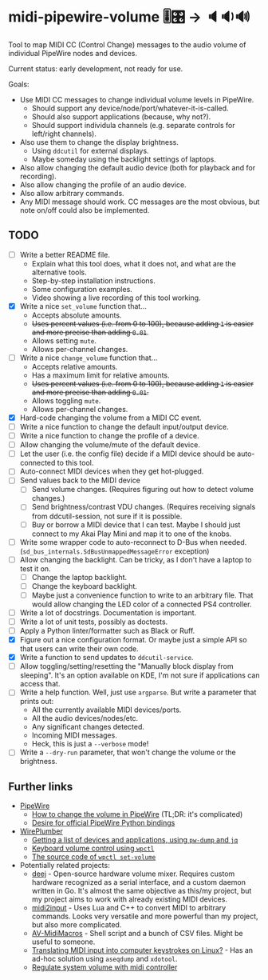 # midi-pipewire-volume 🎚🎛️ → 🔈🔉🔊

Tool to map MIDI CC (Control Change) messages to the audio volume of individual PipeWire nodes and devices.

Current status: early development, not ready for use.

Goals:

* Use MIDI CC messages to change individual volume levels in PipeWire.
    * Should support any device/node/port/whatever-it-is-called.
    * Should also support applications (because, why not?).
    * Should support individula channels (e.g. separate controls for left/right channels).
* Also use them to change the display brightness.
    * Using `ddcutil` for external displays.
    * Maybe someday using the backlight settings of laptops.
* Also allow changing the default audio device (both for playback and for recording).
* Also allow changing the profile of an audio device.
* Also allow arbitrary commands.
* Any MIDI message should work. CC messages are the most obvious, but note on/off could also be implemented.

## TODO

* [ ] Write a better README file.
    * Explain what this tool does, what it does not, and what are the alternative tools.
    * Step-by-step installation instructions.
    * Some configuration examples.
    * Video showing a live recording of this tool working.
* [x] Write a nice `set_volume` function that...
    * Accepts absolute amounts.
    * ~~Uses percent values (i.e. from 0 to 100), because adding `1` is easier and more precise than adding `0.01`~~.
    * Allows setting `mute`.
    * Allows per-channel changes.
* [ ] Write a nice `change_volume` function that...
    * Accepts relative amounts.
    * Has a maximum limit for relative amounts.
    * ~~Uses percent values (i.e. from 0 to 100), because adding `1` is easier and more precise than adding `0.01`.~~
    * Allows toggling `mute`.
    * Allows per-channel changes.
* [x] Hard-code changing the volume from a MIDI CC event.
* [ ] Write a nice function to change the default input/output device.
* [ ] Write a nice function to change the profile of a device.
* [ ] Allow changing the volume/mute of the default device.
* [ ] Let the user (i.e. the config file) decide if a MIDI device should be auto-connected to this tool.
* [ ] Auto-connect MIDI devices when they get hot-plugged.
* [ ] Send values back to the MIDI device
    * [ ] Send volume changes. (Requires figuring out how to detect volume changes.)
    * [ ] Send brightness/contrast VDU changes. (Requires receiving signals from ddcutil-session, not sure if it is possible.
    * [ ] Buy or borrow a MIDI device that I can test. Maybe I should just connect to my Akai Play Mini and map it to one of the knobs.
* [ ] Write some wrapper code to auto-reconnect to D-Bus when needed. (`sd_bus_internals.SdBusUnmappedMessageError` exception)
* [ ] Allow changing the backlight. Can be tricky, as I don't have a laptop to test it on.
    * [ ] Change the laptop backlight.
    * [ ] Change the keyboard backlight.
    * [ ] Maybe just a convenience function to write to an arbitrary file. That would allow changing the LED color of a connected PS4 controller.
* [ ] Write a lot of docstrings. Documentation is important.
* [ ] Write a lot of unit tests, possibly as doctests.
* [ ] Apply a Python linter/formatter such as Black or Ruff.
* [x] Figure out a nice configuration format. Or maybe just a simple API so that users can write their own code.
* [x] Write a function to send updates to `ddcutil-service`.
* [ ] Allow toggling/setting/resetting the "Manually block display from sleeping". It's an option available on KDE, I'm not sure if applications can access that.
* [ ] Write a help function. Well, just use `argparse`. But write a parameter that prints out:
    * All the currently available MIDI devices/ports.
    * All the audio devices/nodes/etc.
    * Any significant changes detected.
    * Incoming MIDI messages.
    * Heck, this is just a `--verbose` mode!
* [ ] Write a `--dry-run` parameter, that won't change the volume or the brightness.

## Further links

* [PipeWire](https://pipewire.org/)
    * [How to change the volume in PipeWire](https://gitlab.freedesktop.org/pipewire/pipewire/-/wikis/Migrate-PulseAudio#sinksource-port-volumemuteport-latency) (TL;DR: it's complicated)
    * [Desire for official PipeWire Python bindings](https://gitlab.freedesktop.org/pipewire/pipewire/-/issues/1654)
* [WirePlumber](https://pipewire.pages.freedesktop.org/wireplumber/)
    * [Getting a list of devices and applications, using `pw-dump` and `jq`](https://github.com/PipeWire/wireplumber/blob/0.5.1/src/tools/shell-completion/wpctl.zsh#L8-L20)
    * [Keyboard volume control using `wpctl`](https://wiki.archlinux.org/title/WirePlumber#Keyboard_volume_control)
    * [The source code of `wpctl set-volume`](https://github.com/PipeWire/wireplumber/blob/master/modules/module-mixer-api.c)
* Potentially related projects:
    * [deej](https://github.com/omriharel/deej) - Open-source hardware volume mixer. Requires custom hardware recognized as a serial interface, and a custom daemon written in Go. It's almost the same objective as this/my project, but my project aims to work with already existing MIDI devices.
    * [midi2input](https://gitlab.com/enetheru/midi2input) - Uses Lua and C++ to convert MIDI to arbitrary commands. Looks very versatile and more powerful than my project, but also more complicated.
    * [AV-MidiMacros](https://github.com/Avante-Vangard/AV-MidiMacros) - Shell script and a bunch of CSV files. Might be useful to someone.
    * [Translating MIDI input into computer keystrokes on Linux?](https://superuser.com/questions/1170136/translating-midi-input-into-computer-keystrokes-on-linux) - Has an ad-hoc solution using `aseqdump` and `xdotool`.
    * [Regulate system volume with midi controller](https://unix.stackexchange.com/questions/297449/regulate-system-volume-with-midi-controller)
